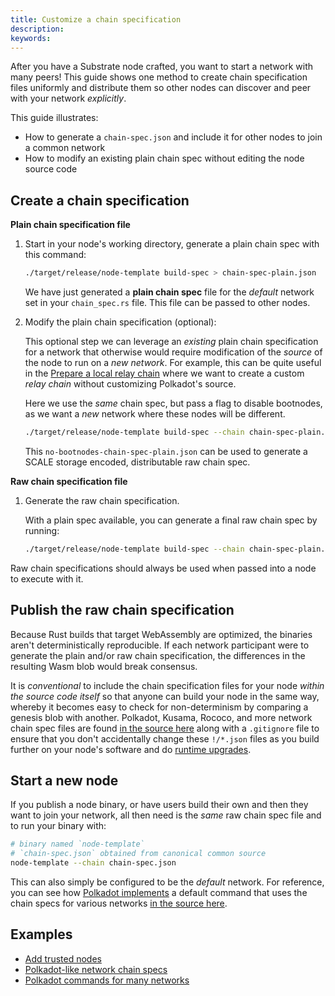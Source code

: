 ```yaml
---
title: Customize a chain specification
description:
keywords:
---
```


After you have a Substrate node crafted, you want to start a network with many peers!
This guide shows one method to create chain specification files uniformly and distribute them so other nodes can discover and peer with your network _explicitly_.

This guide illustrates:

- How to generate a `chain-spec.json` and include it for other nodes to join a common network
- How to modify an existing plain chain spec without editing the node source code

## Create a chain specification

**Plain chain specification file** 

1. Start in your node's working directory, generate a plain chain spec with this command:

   ```bash
   ./target/release/node-template build-spec > chain-spec-plain.json
   ```

   We have just generated a **plain chain spec** file for the _default_ network set in your
   `chain_spec.rs` file.
   This file can be passed to other nodes.

1. Modify the plain chain specification (optional):

   This optional step we can leverage an _existing_ plain chain specification for a network that otherwise would require modification of the _source_ of the node to run on a _new network_.
   For example, this can be quite useful in the [Prepare a local relay chain](/tutorials/connect-other-chains/prepare-a-local-relay-chain/) where we want to create a custom _relay chain_ without customizing Polkadot's source.

   Here we use the _same_ chain spec, but pass a flag to disable bootnodes, as we want a _new_ network where these nodes will be different.

   ```bash
   ./target/release/node-template build-spec --chain chain-spec-plain.json --raw --disable-default-bootnode > no-bootnodes-chain-spec-plain.json
   ```

   This `no-bootnodes-chain-spec-plain.json` can be used to generate a SCALE storage encoded, distributable raw chain spec.

**Raw chain specification file**

1. Generate the raw chain specification.

   With a plain spec available, you can generate a final raw chain spec by running:

   ```bash
   ./target/release/node-template build-spec --chain chain-spec-plain.json --raw > chain-spec.json
   ```

Raw chain specifications should always be used when passed into a node to execute with it.

## Publish the raw chain specification

Because Rust builds that target WebAssembly are optimized, the binaries aren't deterministically reproducible.
If each network participant were to generate the plain and/or raw chain specification, the differences in the resulting Wasm blob would break consensus.

It is _conventional_ to include the chain specification files for your node _within the source code itself_ so that anyone can build your node in the same way, whereby it becomes easy to check for non-determinism by comparing a genesis blob with another.
Polkadot, Kusama, Rococo, and more network chain spec files are found [in the source here](https://github.com/paritytech/polkadot/tree/master/node/service/chain-specs) along with a `.gitignore` file to ensure that you don't accidentally change these `!/*.json` files as you build further on your node's software and do [runtime upgrades](/tutorials/get-started/upgrade-a-running-network/).

## Start a new node

If you publish a node binary, or have users build their own and then they want to join your network, all then need is the _same_ raw chain spec file and to run your binary with:

```bash
# binary named `node-template`
# `chain-spec.json` obtained from canonical common source
node-template --chain chain-spec.json
```

This can also simply be configured to be the _default_ network.
For reference, you can see how [Polkadot implements](https://github.com/paritytech/polkadot/commits/master/cli/src/command.rs) a default command that uses the chain specs for various networks [in the source here](https://github.com/paritytech/polkadot/tree/master/node/service/chain-specs).

## Examples

- [Add trusted nodes](/tutorials/get-started/trusted-network#add-keys-to-keystore)
- [Polkadot-like network chain specs](https://github.com/paritytech/polkadot/tree/master/node/service/chain-specs)
- [Polkadot commands for many networks](https://github.com/paritytech/polkadot/commits/master/cli/src/command.rs)
